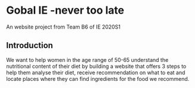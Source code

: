 # Gobal IE -never too late
An website project from Team B6 of IE 2020S1
## Introduction
We want to help women in the age range of 50-65 understand the nutritional content of their diet by building a website 
that offers 3 steps to help them analyse their diet, receive recommendation on what to eat and locate places where they 
can find ingredients for the food we recommend.
